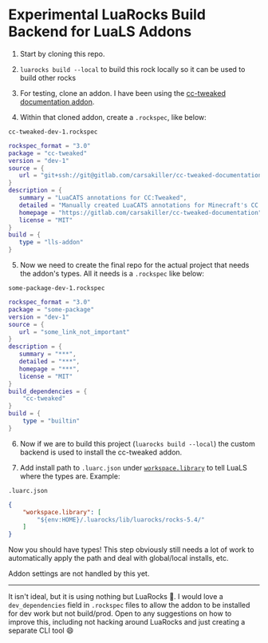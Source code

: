 # Experimental LuaRocks Build Backend for LuaLS Addons

1. Start by cloning this repo.

2. `luarocks build --local` to build this rock locally so it can be used to build other rocks

3. For testing, clone an addon. I have been using the [cc-tweaked documentation addon](https://gitlab.com/carsakiller/cc-tweaked-documentation).

4. Within that cloned addon, create a `.rockspec`, like below:

`cc-tweaked-dev-1.rockspec`
```lua
rockspec_format = "3.0"
package = "cc-tweaked"
version = "dev-1"
source = {
   url = "git+ssh://git@gitlab.com/carsakiller/cc-tweaked-documentation"
}
description = {
   summary = "LuaCATS annotations for CC:Tweaked",
   detailed = "Manually created LuaCATS annotations for Minecraft's CC:Tweaked computer mod",
   homepage = "https://gitlab.com/carsakiller/cc-tweaked-documentation",
   license = "MIT"
}
build = {
   type = "lls-addon"
}
```

5. Now we need to create the final repo for the actual project that needs the addon's types. All it needs is a `.rockspec` like below:

`some-package-dev-1.rockspec`
```lua
rockspec_format = "3.0"
package = "some-package"
version = "dev-1"
source = {
   url = "some_link_not_important"
}
description = {
   summary = "***",
   detailed = "***",
   homepage = "***",
   license = "MIT"
}
build_dependencies = {
	"cc-tweaked"
}
build = {
	type = "builtin"
}
```

6. Now if we are to build this project (`luarocks build --local`) the custom backend is used to install the cc-tweaked addon.

7. Add install path to `.luarc.json` under [`workspace.library`](https://luals.github.io/wiki/settings/#workspacelibrary) to tell LuaLS where the types are. Example:

`.luarc.json`
```json
{
	"workspace.library": [
		"${env:HOME}/.luarocks/lib/luarocks/rocks-5.4/"
	]
}
```
Now you should have types! This step obviously still needs a lot of work to automatically apply the path and deal with global/local installs, etc.

Addon settings are not handled by this yet.

---

It isn't ideal, but it is using nothing but LuaRocks 🤷. I would love a `dev_dependencies` field in `.rockspec` files to allow the addon to be installed for dev work but not build/prod. Open to any suggestions on how to improve this, including not hacking around LuaRocks and just creating a separate CLI tool 😄
